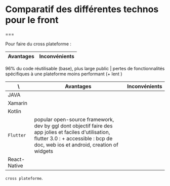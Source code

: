 # Comparatif des différentes technos pour le front
===

Pour faire du cross plateforme : 
 
Avantages | Inconvénients 
 --- | --- 
96% du code réutilisable (base),
 plus large public | pertes de fonctionnalités spécifiques à une plateforme
 moins performant (+ lent )


\ | Avantages | Inconvénients 
 --- | --- | --- 
JAVA |  |
Xamarin | |
Kotlin | |
`Flutter` |  popular open-source framework, dev by ggl dont objectif faire des app jolies et faciles d'utilisation, flutter 3.0 : + accessible : bcp de doc, web ios et android, creation of widgets |
React-Native | |

`cross plateforme`.